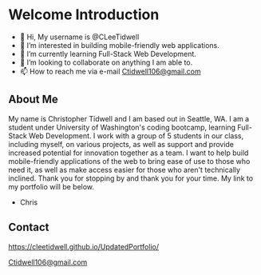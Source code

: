 # Welcome Introduction

- 👋 Hi, My username is @CLeeTidwell
- 👀 I’m interested in building mobile-friendly web applications.
- 🌱 I’m currently learning Full-Stack Web Development.
- 💞️ I’m looking to collaborate on anything I am able to.
- 📫 How to reach me via e-mail Ctidwell106@gmail.com

## About Me

My name is Christopher Tidwell and I am based out in Seattle, WA. I am a student under University of Washington's coding bootcamp, learning Full-Stack Web Development. I work with a group of 5 students in our class, including myself, on various projects, as well as support and provide increased potential for innovation together as a team. I want to help build mobile-friendly applications of the web to bring ease of use to those who need it, as well as make access easier for those who aren't technically inclined. Thank you for stopping by and thank you for your time. My link to my portfolio will be below.

- Chris

## Contact

https://cleetidwell.github.io/UpdatedPortfolio/

Ctidwell106@gmail.com

<!---
CLeeTidwell/CLeeTidwell is a ✨ special ✨ repository because its `README.md` (this file) appears on your GitHub profile.
You can click the Preview link to take a look at your changes.
--->

